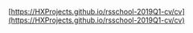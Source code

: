 [https://HXProjects.github.io/rsschool-2019Q1-cv/cv](https://HXProjects.github.io/rsschool-2019Q1-cv/cv)

